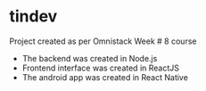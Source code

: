 # tindev

Project created as per Omnistack Week # 8 course

* The backend was created in Node.js
* Frontend interface was created in ReactJS
* The android app was created in React Native